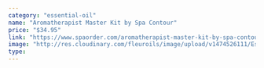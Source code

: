 ```yaml
---
category: "essential-oil"
name: "Aromatherapist Master Kit by Spa Contour"
price: "$34.95"
link: "https://www.spaorder.com/aromatherapist-master-kit-by-spa-contour/"
image: "http://res.cloudinary.com/fleuroils/image/upload/v1474526111/Essential%20Oil/Aromatherapist_Master.jpg"
type: 
---
```

